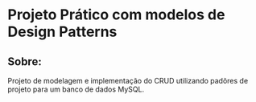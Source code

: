 # Projeto Prático com modelos de Design Patterns
## Sobre:
Projeto de modelagem e implementação do CRUD utilizando padõres de projeto para um banco de dados MySQL.
